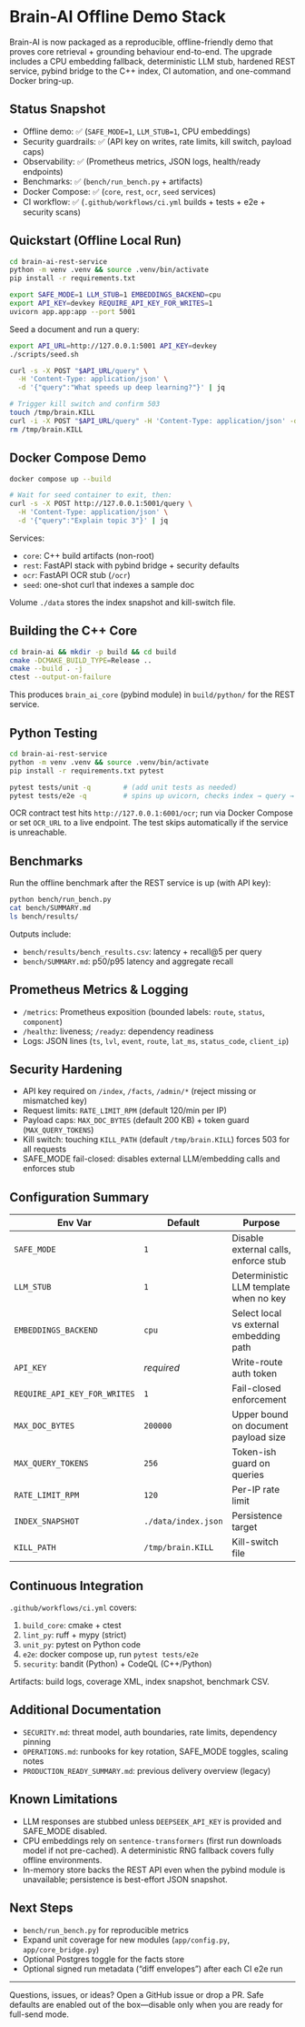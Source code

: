 # Brain-AI Offline Demo Stack

Brain-AI is now packaged as a reproducible, offline-friendly demo that proves core retrieval + grounding behaviour end-to-end. The upgrade includes a CPU embedding fallback, deterministic LLM stub, hardened REST service, pybind bridge to the C++ index, CI automation, and one-command Docker bring-up.

## Status Snapshot

- Offline demo: ✅ (`SAFE_MODE=1`, `LLM_STUB=1`, CPU embeddings)
- Security guardrails: ✅ (API key on writes, rate limits, kill switch, payload caps)
- Observability: ✅ (Prometheus metrics, JSON logs, health/ready endpoints)
- Benchmarks: ✅ (`bench/run_bench.py` + artifacts)
- Docker Compose: ✅ (`core`, `rest`, `ocr`, `seed` services)
- CI workflow: ✅ (`.github/workflows/ci.yml` builds + tests + e2e + security scans)

## Quickstart (Offline Local Run)

```bash
cd brain-ai-rest-service
python -m venv .venv && source .venv/bin/activate
pip install -r requirements.txt

export SAFE_MODE=1 LLM_STUB=1 EMBEDDINGS_BACKEND=cpu
export API_KEY=devkey REQUIRE_API_KEY_FOR_WRITES=1
uvicorn app.app:app --port 5001
```

Seed a document and run a query:

```bash
export API_URL=http://127.0.0.1:5001 API_KEY=devkey
./scripts/seed.sh

curl -s -X POST "$API_URL/query" \
  -H 'Content-Type: application/json' \
  -d '{"query":"What speeds up deep learning?"}' | jq

# Trigger kill switch and confirm 503
touch /tmp/brain.KILL
curl -i -X POST "$API_URL/query" -H 'Content-Type: application/json' -d '{"query":"test"}'
rm /tmp/brain.KILL
```

## Docker Compose Demo

```bash
docker compose up --build

# Wait for seed container to exit, then:
curl -s -X POST http://127.0.0.1:5001/query \
  -H 'Content-Type: application/json' \
  -d '{"query":"Explain topic 3"}' | jq
```

Services:

- `core`: C++ build artifacts (non-root)
- `rest`: FastAPI stack with pybind bridge + security defaults
- `ocr`: FastAPI OCR stub (`/ocr`)
- `seed`: one-shot curl that indexes a sample doc

Volume `./data` stores the index snapshot and kill-switch file.

## Building the C++ Core

```bash
cd brain-ai && mkdir -p build && cd build
cmake -DCMAKE_BUILD_TYPE=Release ..
cmake --build . -j
ctest --output-on-failure
```

This produces `brain_ai_core` (pybind module) in `build/python/` for the REST service.

## Python Testing

```bash
cd brain-ai-rest-service
python -m venv .venv && source .venv/bin/activate
pip install -r requirements.txt pytest

pytest tests/unit -q        # (add unit tests as needed)
pytest tests/e2e -q         # spins up uvicorn, checks index → query → kill switch
```

OCR contract test hits `http://127.0.0.1:6001/ocr`; run via Docker Compose or set `OCR_URL` to a live endpoint. The test skips automatically if the service is unreachable.

## Benchmarks

Run the offline benchmark after the REST service is up (with API key):

```bash
python bench/run_bench.py
cat bench/SUMMARY.md
ls bench/results/
```

Outputs include:

- `bench/results/bench_results.csv`: latency + recall@5 per query
- `bench/SUMMARY.md`: p50/p95 latency and aggregate recall

## Prometheus Metrics & Logging

- `/metrics`: Prometheus exposition (bounded labels: `route`, `status`, `component`)
- `/healthz`: liveness; `/readyz`: dependency readiness
- Logs: JSON lines (`ts`, `lvl`, `event`, `route`, `lat_ms`, `status_code`, `client_ip`)

## Security Hardening

- API key required on `/index`, `/facts`, `/admin/*` (reject missing or mismatched key)
- Request limits: `RATE_LIMIT_RPM` (default 120/min per IP)
- Payload caps: `MAX_DOC_BYTES` (default 200 KB) + token guard (`MAX_QUERY_TOKENS`)
- Kill switch: touching `KILL_PATH` (default `/tmp/brain.KILL`) forces 503 for all requests
- SAFE_MODE fail-closed: disables external LLM/embedding calls and enforces stub

## Configuration Summary

| Env Var | Default | Purpose |
|---------|---------|---------|
| `SAFE_MODE` | `1` | Disable external calls, enforce stub |
| `LLM_STUB` | `1` | Deterministic LLM template when no key |
| `EMBEDDINGS_BACKEND` | `cpu` | Select local vs external embedding path |
| `API_KEY` | _required_ | Write-route auth token |
| `REQUIRE_API_KEY_FOR_WRITES` | `1` | Fail-closed enforcement |
| `MAX_DOC_BYTES` | `200000` | Upper bound on document payload size |
| `MAX_QUERY_TOKENS` | `256` | Token-ish guard on queries |
| `RATE_LIMIT_RPM` | `120` | Per-IP rate limit |
| `INDEX_SNAPSHOT` | `./data/index.json` | Persistence target |
| `KILL_PATH` | `/tmp/brain.KILL` | Kill-switch file |

## Continuous Integration

`.github/workflows/ci.yml` covers:

1. `build_core`: cmake + ctest
2. `lint_py`: ruff + mypy (strict)
3. `unit_py`: pytest on Python code
4. `e2e`: docker compose up, run `pytest tests/e2e`
5. `security`: bandit (Python) + CodeQL (C++/Python)

Artifacts: build logs, coverage XML, index snapshot, benchmark CSV.

## Additional Documentation

- `SECURITY.md`: threat model, auth boundaries, rate limits, dependency pinning
- `OPERATIONS.md`: runbooks for key rotation, SAFE_MODE toggles, scaling notes
- `PRODUCTION_READY_SUMMARY.md`: previous delivery overview (legacy)

## Known Limitations

- LLM responses are stubbed unless `DEEPSEEK_API_KEY` is provided and SAFE_MODE disabled.
- CPU embeddings rely on `sentence-transformers` (first run downloads model if not pre-cached). A deterministic RNG fallback covers fully offline environments.
- In-memory store backs the REST API even when the pybind module is unavailable; persistence is best-effort JSON snapshot.

## Next Steps

- `bench/run_bench.py` for reproducible metrics
- Expand unit coverage for new modules (`app/config.py`, `app/core_bridge.py`)
- Optional Postgres toggle for the facts store
- Optional signed run metadata (“diff envelopes”) after each CI e2e run

---

Questions, issues, or ideas? Open a GitHub issue or drop a PR. Safe defaults are enabled out of the box—disable only when you are ready for full-send mode.
